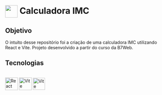<h1>
     <img align="center" width="40px" src="https://matheusoliveirv.github.io/Calculadora-IMC/assets/logo.365d4530.png">
    <span>Calculadora IMC</span>
</h1>

## Objetivo
O intuito desse repositório foi a criação de uma calculadora IMC utilizando React e Vite. Projeto desenvolvido a partir do curso da B7Web.

## Tecnologias

<div style="display: inline_block"><br>
  <img align="center" alt="React" height="41" width="41" src="https://cdn.jsdelivr.net/gh/devicons/devicon/icons/react/react-original.svg">
  <img align="center" alt="Vite" height="41" width="41" src="https://cdn.jsdelivr.net/gh/devicons/devicon@latest/icons/vitejs/vitejs-original.svg" />
  <img align="center" alt="Vite" height="39" width="39" src="https://cdn.jsdelivr.net/gh/devicons/devicon@latest/icons/typescript/typescript-original.svg" />
</div>
